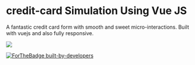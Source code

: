 # credit-card Simulation Using Vue JS

A fantastic credit card form with smooth and sweet micro-interactions. Built with vuejs and also fully responsive.


![](demo.gif)

[![ForTheBadge built-by-developers](http://ForTheBadge.com/images/badges/built-by-developers.svg)](https://GitHub.com/Naereen/)
